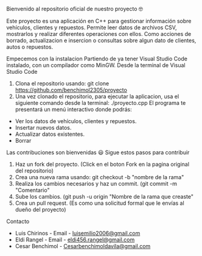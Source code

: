 Bienvenido al repositorio oficial de nuestro proyecto 🤓

Este proyecto es una aplicación en C++ para gestionar información sobre vehículos, clientes y repuestos. Permite leer datos de archivos CSV, mostrarlos y realizar diferentes operaciones con ellos. Como acciones de borrado, actualizacion e insercion o consultas sobre algun dato de clientes, autos o repuestos.

Empecemos con la instalacion
Partiendo de ya tener Visual Studio Code instalado, con un compilador como MinGW.
Desde la terminal de Visual Studio Code
1. Clona el repositorio usando:
   git clone https://github.com/benchimol2305/proyecto
2. Una vez clonado el repositorio, para ejecutar la aplicacion, usa el siguiente comando desde la terminal:
  ./proyecto.cpp
El programa te presentará un menú interactivo donde podrás:
 - Ver los datos de vehículos, clientes y repuestos. 
 - Insertar nuevos datos.
 - Actualizar datos existentes.
 - Borrar

Las contribuciones son bienvenidas 😃 
Sigue estos pasos para contribuir
1. Haz un fork del proyecto. (Click en el boton Fork en la pagina original del repositorio)
2. Crea una nueva rama usando: git checkout -b "nombre de la rama"
3. Realiza los cambios necesarios y haz un commit. (git commit -m "Comentario"
4. Sube los cambios. (git push -u origin "Nombre de la rama que creaste"
5. Crea un pull request. (Es como una solicitud formal que le envías al dueño del proyecto)

Contacto
 - Luis Chirinos - Email - luisemilio2006@gmail.com
 - Eldi Rangel - Email - eldi456.rangel@gmail.com
 - Cesar Benchimol - Cesarbenchimoldavila@gmail.com
